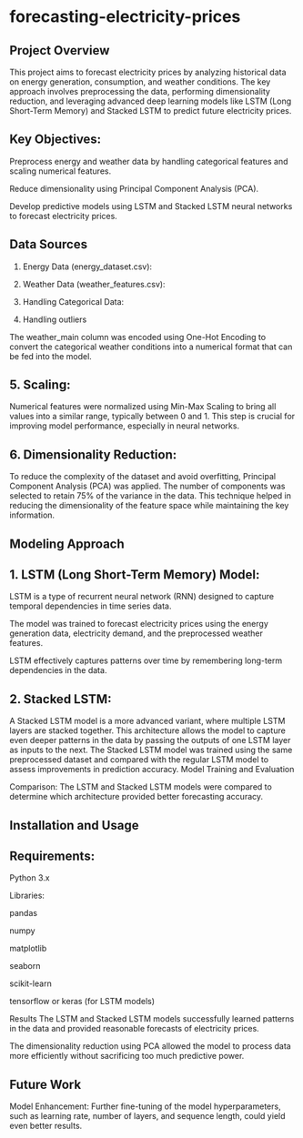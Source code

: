 # forecasting-electricity-prices


## Project Overview
This project aims to forecast electricity prices by analyzing historical data on energy generation, consumption, and weather conditions. The key approach involves preprocessing the data, performing dimensionality reduction, and leveraging advanced deep learning models like LSTM (Long Short-Term Memory) and Stacked LSTM to predict future electricity prices.

## Key Objectives:
Preprocess energy and weather data by handling categorical features and scaling numerical features.

Reduce dimensionality using Principal Component Analysis (PCA).

Develop predictive models using LSTM and Stacked LSTM neural networks to forecast electricity prices.

## Data Sources
1. Energy Data (energy_dataset.csv):

2. Weather Data (weather_features.csv):

1. Handling Categorical Data:
   
3. Handling outliers

The weather_main column was encoded using One-Hot Encoding to convert the categorical weather conditions into a numerical format that can be fed into the model.

## 5. Scaling:
Numerical features were normalized using Min-Max Scaling to bring all values into a similar range, typically between 0 and 1. This step is crucial for improving model performance, especially in neural networks.
## 6. Dimensionality Reduction:
To reduce the complexity of the dataset and avoid overfitting, Principal Component Analysis (PCA) was applied. The number of components was selected to retain 75% of the variance in the data. This technique helped in reducing the dimensionality of the feature space while maintaining the key information.

## Modeling Approach
## 1. LSTM (Long Short-Term Memory) Model:
LSTM is a type of recurrent neural network (RNN) designed to capture temporal dependencies in time series data.

The model was trained to forecast electricity prices using the energy generation data, electricity demand, and the preprocessed weather features.


LSTM effectively captures patterns over time by remembering long-term dependencies in the data.

## 2. Stacked LSTM:
A Stacked LSTM model is a more advanced variant, where multiple LSTM layers are stacked together. This architecture allows the model to capture even deeper patterns in the data by passing the outputs of one LSTM layer as inputs to the next.
The Stacked LSTM model was trained using the same preprocessed dataset and compared with the regular LSTM model to assess improvements in prediction accuracy.
Model Training and Evaluation


Comparison: The LSTM and Stacked LSTM models were compared to determine which architecture provided better forecasting accuracy.

## Installation and Usage
## Requirements:
Python 3.x

Libraries:

pandas

numpy

matplotlib

seaborn

scikit-learn

tensorflow or keras (for LSTM models)



Results
The LSTM and Stacked LSTM models successfully learned patterns in the data and provided reasonable forecasts of electricity prices.

The dimensionality reduction using PCA allowed the model to process data more efficiently without sacrificing too much predictive power.

## Future Work
Model Enhancement: Further fine-tuning of the model hyperparameters, such as learning rate, number of layers, and sequence length, could yield even better results.


